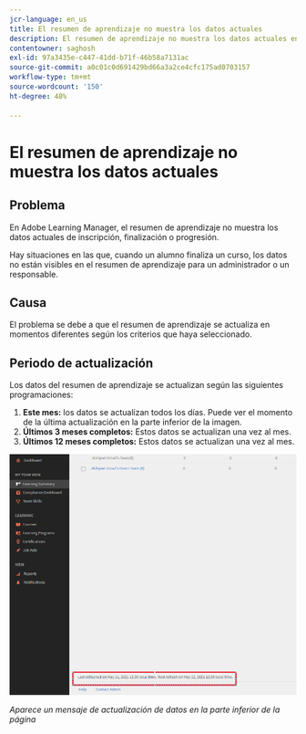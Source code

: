 ```yaml
---
jcr-language: en_us
title: El resumen de aprendizaje no muestra los datos actuales
description: El resumen de aprendizaje no muestra los datos actuales en Adobe Learning Manager
contentowner: saghosh
exl-id: 97a3435e-c447-41dd-b71f-46b58a7131ac
source-git-commit: a0c01c0d691429bd66a3a2ce4cfc175ad0703157
workflow-type: tm+mt
source-wordcount: '150'
ht-degree: 48%

---
```


# El resumen de aprendizaje no muestra los datos actuales

## Problema

En Adobe Learning Manager, el resumen de aprendizaje no muestra los datos actuales de inscripción, finalización o progresión.

Hay situaciones en las que, cuando un alumno finaliza un curso, los datos no están visibles en el resumen de aprendizaje para un administrador o un responsable.

## Causa

El problema se debe a que el resumen de aprendizaje se actualiza en momentos diferentes según los criterios que haya seleccionado.

## Periodo de actualización

Los datos del resumen de aprendizaje se actualizan según las siguientes programaciones:

1. **Este mes:** los datos se actualizan todos los días. Puede ver el momento de la última actualización en la parte inferior de la imagen.
1. **Últimos 3 meses completos:** Estos datos se actualizan una vez al mes.
1. **Últimos 12 meses completos:** Estos datos se actualizan una vez al mes.

![](assets/learning-summary.png)

*Aparece un mensaje de actualización de datos en la parte inferior de la página*
